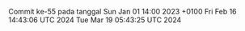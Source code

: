 Commit ke-55 pada tanggal Sun Jan 01 14:00 2023 +0100
Fri Feb 16 14:43:06 UTC 2024
Tue Mar 19 05:43:25 UTC 2024
